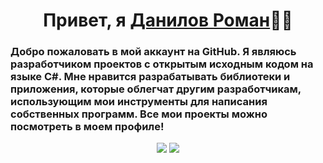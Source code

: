 <h1 align="center">Привет, я <a href="https://github.com/Nekiplay">Данилов Роман</a>👋🏻</h1>
<h3>Добро пожаловать в мой аккаунт на GitHub. Я являюсь разработчиком проектов с открытым исходным кодом на языке C#. Мне нравится разрабатывать библиотеки и приложения, которые облегчат другим разработчикам, использующим мои инструменты для написания собственных программ. Все мои проекты можно посмотреть в моем профиле!</h3>

<p align="center"> 
  <img src="https://github-readme-stats.vercel.app/api?username=Nekiplay&hide_border=true&show_icons=true&layout=default&theme=radical">
  <img src="https://github-readme-stats.vercel.app/api/top-langs/?username=Nekiplay&hide_border=true&layout=default&theme=radical">
</p>

